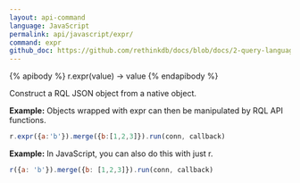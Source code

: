 ```yaml
---
layout: api-command 
language: JavaScript
permalink: api/javascript/expr/
command: expr
github_doc: https://github.com/rethinkdb/docs/blob/docs/2-query-language/api/javascript/control-structures/expr.md
---
```


{% apibody %}
r.expr(value) &rarr; value
{% endapibody %}

Construct a RQL JSON object from a native object.

__Example:__ Objects wrapped with expr can then be manipulated by RQL API functions.

```js
r.expr({a:'b'}).merge({b:[1,2,3]}).run(conn, callback)
```


__Example:__ In JavaScript, you can also do this with just r.

```js
r({a: 'b'}).merge({b: [1,2,3]}).run(conn, callback)
```

